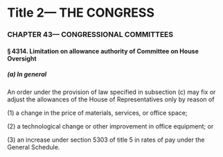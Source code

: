 
# Title 2— THE CONGRESS
### CHAPTER 43— CONGRESSIONAL COMMITTEES
#### § 4314. Limitation on allowance authority of Committee on House Oversight
##### (a) In general

An order under the provision of law specified in subsection (c) may fix or adjust the allowances of the House of Representatives only by reason of

(1) a change in the price of materials, services, or office space;

(2) a technological change or other improvement in office equipment; or

(3) an increase under section 5303 of title 5 in rates of pay under the General Schedule.
